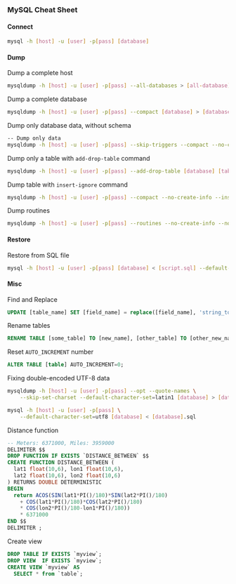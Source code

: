### MySQL Cheat Sheet

#### Connect
```bash
mysql -h [host] -u [user] -p[pass] [database]
```

#### Dump

Dump a complete host
```bash
mysqldump -h [host] -u [user] -p[pass] --all-databases > [all-database].sql
```

Dump a complete database
```bash
mysqldump -h [host] -u [user] -p[pass] --compact [database] > [database].sql
```

Dump only database data, without schema
```bash
-- Dump only data
mysqldump -h [host] -u [user] -p[pass] --skip-triggers --compact --no-create-info [database-data] > [database-data].sql
```

Dump only a table with `add-drop-table` command
```bash
mysqldump -h [host] -u [user] -p[pass] --add-drop-table [database] [table] > [table].sql
```

Dump table with `insert-ignore` command
```bash
mysqldump -h [host] -u [user] -p[pass] --compact --no-create-info --insert-ignore [database] [table] > [table].sql
```

Dump routines
```bash
mysqldump -h [host] -u [user] -p[pass] --routines --no-create-info --no-data --no-create-db --skip-opt --compact [database] > routines.sql
```

#### Restore

Restore from SQL file
```bash
mysql -h [host] -u [user] -p[pass] [database] < [script.sql] --default-character-set=utf8
```

#### Misc

Find and Replace
```sql
UPDATE [table_name] SET [field_name] = replace([field_name], 'string_to_find', 'string_to_replace');
```

Rename tables
```sql
RENAME TABLE [some_table] TO [new_name], [other_table] TO [other_new_name];
```

Reset `AUTO_INCREMENT` number
```sql
ALTER TABLE [table] AUTO_INCREMENT=0;
```

Fixing double-encoded UTF-8 data 
```bash
mysqldump -h [host] -u [user] -p[pass] --opt --quote-names \
    --skip-set-charset --default-character-set=latin1 [database] > [database].sql

mysql -h [host] -u [user] -p[pass] \
    --default-character-set=utf8 [database] < [database].sql
```

Distance function
```sql
-- Meters: 6371000, Miles: 3959000
DELIMITER $$
DROP FUNCTION IF EXISTS `DISTANCE_BETWEEN` $$
CREATE FUNCTION DISTANCE_BETWEEN (
  lat1 float(10,6), lon1 float(10,6),
  lat2 float(10,6), lon2 float(10,6)
) RETURNS DOUBLE DETERMINISTIC
BEGIN
  return ACOS(SIN(lat1*PI()/180)*SIN(lat2*PI()/180)
    + COS(lat1*PI()/180)*COS(lat2*PI()/180)
    * COS(lon2*PI()/180-lon1*PI()/180))
    * 6371000
END $$
DELIMITER ;
```

Create view
```sql
DROP TABLE IF EXISTS `myview`;
DROP VIEW  IF EXISTS `myview`;
CREATE VIEW `myview` AS 
  SELECT * from `table`;
```
